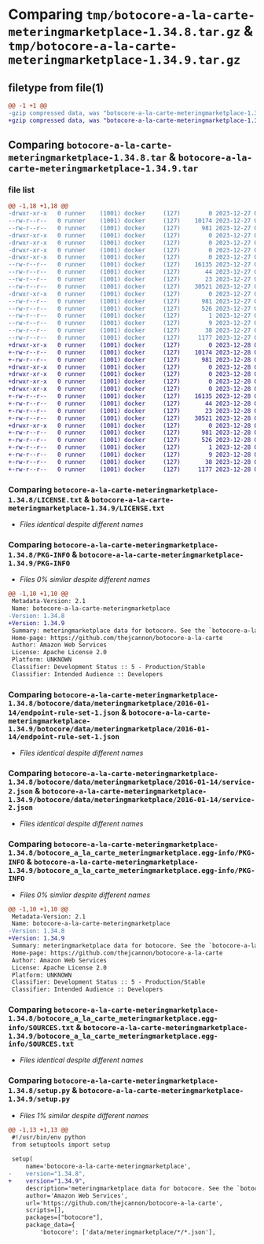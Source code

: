 # Comparing `tmp/botocore-a-la-carte-meteringmarketplace-1.34.8.tar.gz` & `tmp/botocore-a-la-carte-meteringmarketplace-1.34.9.tar.gz`

## filetype from file(1)

```diff
@@ -1 +1 @@
-gzip compressed data, was "botocore-a-la-carte-meteringmarketplace-1.34.8.tar", last modified: Wed Dec 27 01:06:54 2023, max compression
+gzip compressed data, was "botocore-a-la-carte-meteringmarketplace-1.34.9.tar", last modified: Thu Dec 28 01:06:55 2023, max compression
```

## Comparing `botocore-a-la-carte-meteringmarketplace-1.34.8.tar` & `botocore-a-la-carte-meteringmarketplace-1.34.9.tar`

### file list

```diff
@@ -1,18 +1,18 @@
-drwxr-xr-x   0 runner    (1001) docker     (127)        0 2023-12-27 01:06:54.255345 botocore-a-la-carte-meteringmarketplace-1.34.8/
--rw-r--r--   0 runner    (1001) docker     (127)    10174 2023-12-27 01:06:54.000000 botocore-a-la-carte-meteringmarketplace-1.34.8/LICENSE.txt
--rw-r--r--   0 runner    (1001) docker     (127)      981 2023-12-27 01:06:54.255345 botocore-a-la-carte-meteringmarketplace-1.34.8/PKG-INFO
-drwxr-xr-x   0 runner    (1001) docker     (127)        0 2023-12-27 01:06:54.255345 botocore-a-la-carte-meteringmarketplace-1.34.8/botocore/
-drwxr-xr-x   0 runner    (1001) docker     (127)        0 2023-12-27 01:06:54.255345 botocore-a-la-carte-meteringmarketplace-1.34.8/botocore/data/
-drwxr-xr-x   0 runner    (1001) docker     (127)        0 2023-12-27 01:06:54.255345 botocore-a-la-carte-meteringmarketplace-1.34.8/botocore/data/meteringmarketplace/
-drwxr-xr-x   0 runner    (1001) docker     (127)        0 2023-12-27 01:06:54.255345 botocore-a-la-carte-meteringmarketplace-1.34.8/botocore/data/meteringmarketplace/2016-01-14/
--rw-r--r--   0 runner    (1001) docker     (127)    16135 2023-12-27 01:06:29.000000 botocore-a-la-carte-meteringmarketplace-1.34.8/botocore/data/meteringmarketplace/2016-01-14/endpoint-rule-set-1.json
--rw-r--r--   0 runner    (1001) docker     (127)       44 2023-12-27 01:06:29.000000 botocore-a-la-carte-meteringmarketplace-1.34.8/botocore/data/meteringmarketplace/2016-01-14/examples-1.json
--rw-r--r--   0 runner    (1001) docker     (127)       23 2023-12-27 01:06:29.000000 botocore-a-la-carte-meteringmarketplace-1.34.8/botocore/data/meteringmarketplace/2016-01-14/paginators-1.json
--rw-r--r--   0 runner    (1001) docker     (127)    30521 2023-12-27 01:06:29.000000 botocore-a-la-carte-meteringmarketplace-1.34.8/botocore/data/meteringmarketplace/2016-01-14/service-2.json
-drwxr-xr-x   0 runner    (1001) docker     (127)        0 2023-12-27 01:06:54.255345 botocore-a-la-carte-meteringmarketplace-1.34.8/botocore_a_la_carte_meteringmarketplace.egg-info/
--rw-r--r--   0 runner    (1001) docker     (127)      981 2023-12-27 01:06:54.000000 botocore-a-la-carte-meteringmarketplace-1.34.8/botocore_a_la_carte_meteringmarketplace.egg-info/PKG-INFO
--rw-r--r--   0 runner    (1001) docker     (127)      526 2023-12-27 01:06:54.000000 botocore-a-la-carte-meteringmarketplace-1.34.8/botocore_a_la_carte_meteringmarketplace.egg-info/SOURCES.txt
--rw-r--r--   0 runner    (1001) docker     (127)        1 2023-12-27 01:06:54.000000 botocore-a-la-carte-meteringmarketplace-1.34.8/botocore_a_la_carte_meteringmarketplace.egg-info/dependency_links.txt
--rw-r--r--   0 runner    (1001) docker     (127)        9 2023-12-27 01:06:54.000000 botocore-a-la-carte-meteringmarketplace-1.34.8/botocore_a_la_carte_meteringmarketplace.egg-info/top_level.txt
--rw-r--r--   0 runner    (1001) docker     (127)       38 2023-12-27 01:06:54.255345 botocore-a-la-carte-meteringmarketplace-1.34.8/setup.cfg
--rw-r--r--   0 runner    (1001) docker     (127)     1177 2023-12-27 01:06:54.000000 botocore-a-la-carte-meteringmarketplace-1.34.8/setup.py
+drwxr-xr-x   0 runner    (1001) docker     (127)        0 2023-12-28 01:06:55.798390 botocore-a-la-carte-meteringmarketplace-1.34.9/
+-rw-r--r--   0 runner    (1001) docker     (127)    10174 2023-12-28 01:06:55.000000 botocore-a-la-carte-meteringmarketplace-1.34.9/LICENSE.txt
+-rw-r--r--   0 runner    (1001) docker     (127)      981 2023-12-28 01:06:55.794390 botocore-a-la-carte-meteringmarketplace-1.34.9/PKG-INFO
+drwxr-xr-x   0 runner    (1001) docker     (127)        0 2023-12-28 01:06:55.794390 botocore-a-la-carte-meteringmarketplace-1.34.9/botocore/
+drwxr-xr-x   0 runner    (1001) docker     (127)        0 2023-12-28 01:06:55.794390 botocore-a-la-carte-meteringmarketplace-1.34.9/botocore/data/
+drwxr-xr-x   0 runner    (1001) docker     (127)        0 2023-12-28 01:06:55.794390 botocore-a-la-carte-meteringmarketplace-1.34.9/botocore/data/meteringmarketplace/
+drwxr-xr-x   0 runner    (1001) docker     (127)        0 2023-12-28 01:06:55.794390 botocore-a-la-carte-meteringmarketplace-1.34.9/botocore/data/meteringmarketplace/2016-01-14/
+-rw-r--r--   0 runner    (1001) docker     (127)    16135 2023-12-28 01:06:26.000000 botocore-a-la-carte-meteringmarketplace-1.34.9/botocore/data/meteringmarketplace/2016-01-14/endpoint-rule-set-1.json
+-rw-r--r--   0 runner    (1001) docker     (127)       44 2023-12-28 01:06:26.000000 botocore-a-la-carte-meteringmarketplace-1.34.9/botocore/data/meteringmarketplace/2016-01-14/examples-1.json
+-rw-r--r--   0 runner    (1001) docker     (127)       23 2023-12-28 01:06:26.000000 botocore-a-la-carte-meteringmarketplace-1.34.9/botocore/data/meteringmarketplace/2016-01-14/paginators-1.json
+-rw-r--r--   0 runner    (1001) docker     (127)    30521 2023-12-28 01:06:26.000000 botocore-a-la-carte-meteringmarketplace-1.34.9/botocore/data/meteringmarketplace/2016-01-14/service-2.json
+drwxr-xr-x   0 runner    (1001) docker     (127)        0 2023-12-28 01:06:55.794390 botocore-a-la-carte-meteringmarketplace-1.34.9/botocore_a_la_carte_meteringmarketplace.egg-info/
+-rw-r--r--   0 runner    (1001) docker     (127)      981 2023-12-28 01:06:55.000000 botocore-a-la-carte-meteringmarketplace-1.34.9/botocore_a_la_carte_meteringmarketplace.egg-info/PKG-INFO
+-rw-r--r--   0 runner    (1001) docker     (127)      526 2023-12-28 01:06:55.000000 botocore-a-la-carte-meteringmarketplace-1.34.9/botocore_a_la_carte_meteringmarketplace.egg-info/SOURCES.txt
+-rw-r--r--   0 runner    (1001) docker     (127)        1 2023-12-28 01:06:55.000000 botocore-a-la-carte-meteringmarketplace-1.34.9/botocore_a_la_carte_meteringmarketplace.egg-info/dependency_links.txt
+-rw-r--r--   0 runner    (1001) docker     (127)        9 2023-12-28 01:06:55.000000 botocore-a-la-carte-meteringmarketplace-1.34.9/botocore_a_la_carte_meteringmarketplace.egg-info/top_level.txt
+-rw-r--r--   0 runner    (1001) docker     (127)       38 2023-12-28 01:06:55.798390 botocore-a-la-carte-meteringmarketplace-1.34.9/setup.cfg
+-rw-r--r--   0 runner    (1001) docker     (127)     1177 2023-12-28 01:06:55.000000 botocore-a-la-carte-meteringmarketplace-1.34.9/setup.py
```

### Comparing `botocore-a-la-carte-meteringmarketplace-1.34.8/LICENSE.txt` & `botocore-a-la-carte-meteringmarketplace-1.34.9/LICENSE.txt`

 * *Files identical despite different names*

### Comparing `botocore-a-la-carte-meteringmarketplace-1.34.8/PKG-INFO` & `botocore-a-la-carte-meteringmarketplace-1.34.9/PKG-INFO`

 * *Files 0% similar despite different names*

```diff
@@ -1,10 +1,10 @@
 Metadata-Version: 2.1
 Name: botocore-a-la-carte-meteringmarketplace
-Version: 1.34.8
+Version: 1.34.9
 Summary: meteringmarketplace data for botocore. See the `botocore-a-la-carte` package for more info.
 Home-page: https://github.com/thejcannon/botocore-a-la-carte
 Author: Amazon Web Services
 License: Apache License 2.0
 Platform: UNKNOWN
 Classifier: Development Status :: 5 - Production/Stable
 Classifier: Intended Audience :: Developers
```

### Comparing `botocore-a-la-carte-meteringmarketplace-1.34.8/botocore/data/meteringmarketplace/2016-01-14/endpoint-rule-set-1.json` & `botocore-a-la-carte-meteringmarketplace-1.34.9/botocore/data/meteringmarketplace/2016-01-14/endpoint-rule-set-1.json`

 * *Files identical despite different names*

### Comparing `botocore-a-la-carte-meteringmarketplace-1.34.8/botocore/data/meteringmarketplace/2016-01-14/service-2.json` & `botocore-a-la-carte-meteringmarketplace-1.34.9/botocore/data/meteringmarketplace/2016-01-14/service-2.json`

 * *Files identical despite different names*

### Comparing `botocore-a-la-carte-meteringmarketplace-1.34.8/botocore_a_la_carte_meteringmarketplace.egg-info/PKG-INFO` & `botocore-a-la-carte-meteringmarketplace-1.34.9/botocore_a_la_carte_meteringmarketplace.egg-info/PKG-INFO`

 * *Files 0% similar despite different names*

```diff
@@ -1,10 +1,10 @@
 Metadata-Version: 2.1
 Name: botocore-a-la-carte-meteringmarketplace
-Version: 1.34.8
+Version: 1.34.9
 Summary: meteringmarketplace data for botocore. See the `botocore-a-la-carte` package for more info.
 Home-page: https://github.com/thejcannon/botocore-a-la-carte
 Author: Amazon Web Services
 License: Apache License 2.0
 Platform: UNKNOWN
 Classifier: Development Status :: 5 - Production/Stable
 Classifier: Intended Audience :: Developers
```

### Comparing `botocore-a-la-carte-meteringmarketplace-1.34.8/botocore_a_la_carte_meteringmarketplace.egg-info/SOURCES.txt` & `botocore-a-la-carte-meteringmarketplace-1.34.9/botocore_a_la_carte_meteringmarketplace.egg-info/SOURCES.txt`

 * *Files identical despite different names*

### Comparing `botocore-a-la-carte-meteringmarketplace-1.34.8/setup.py` & `botocore-a-la-carte-meteringmarketplace-1.34.9/setup.py`

 * *Files 1% similar despite different names*

```diff
@@ -1,13 +1,13 @@
 #!/usr/bin/env python
 from setuptools import setup
 
 setup(
     name='botocore-a-la-carte-meteringmarketplace',
-    version="1.34.8",
+    version="1.34.9",
     description='meteringmarketplace data for botocore. See the `botocore-a-la-carte` package for more info.',
     author='Amazon Web Services',
     url='https://github.com/thejcannon/botocore-a-la-carte',
     scripts=[],
     packages=["botocore"],
     package_data={
         'botocore': ['data/meteringmarketplace/*/*.json'],
```

